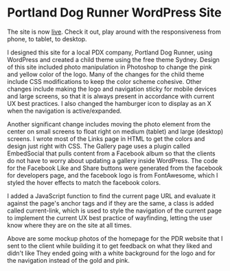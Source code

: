 <h1>Portland Dog Runner WordPress Site</h1>

<p>The site is now <a href="https://portlanddogrunner.com/" target="_blank">live</a>. Check it out, play around with the responsiveness from phone, to tablet, to desktop.</p>

<p>I designed this site for a local PDX company, Portland Dog Runner, using WordPress and created a child theme using the free theme Sydney. Design of this site included photo manipulation in Photoshop to change the pink and yellow color of the logo. Many of the changes for the child theme include CSS modifications to keep the color scheme cohesive. Other changes include making the logo and navigation sticky for mobile devices and large screens, so that it is always present in accordance with current UX best practices. I also changed the hamburger icon to display as an X when the navigation is active/expanded.</p>

<p>Another significant change includes moving the photo element from the center on small screens to float right on medium (tablet) and large (desktop) screens. I wrote most of the Links page in HTML to get the colors and design just right with CSS. The Gallery page uses a plugin called EmbedSocial that pulls content from a Facebook album so that the clients do not have to worry about updating a gallery inside WordPress. The code for the Facebook Like and Share buttons were generated from the facebook for developers page, and the facebook logo is from FontAwesome, which I styled the hover effects to match the facebook colors.</p>

<p>I added a JavaScript function to find the current page URL and evaluate it against the page's anchor tags and if they are the same, a class is added called current-link, which is used to style the navigation of the current page to implement the current UX best practice of wayfinding, letting the user know where they are on the site at all times.</p>

<p>Above are some mockup photos of the homepage for the PDR website that I sent to the client while building it to get feedback on what they liked and didn't like They ended going with a white background for the logo and for the navigation instead of the gold and pink.</p>
